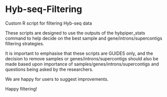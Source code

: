 # Hyb-seq-Filtering
Custom R script for filtering Hyb-seq data

These scripts are designed to use the outputs of the hybpiper_stats command to help decide on the best sample and gene/introns/supercontigs filtering strategies.

It is important to emphasise that these scripts are GUIDES only, and the decision to remove samples or genes/introns/supercontigs should also be made based upon importance of samples/genes/introns/supercontigs and questions
being asked by the researchers.

We are happy for users to suggest improvements.

Happy filtering!

